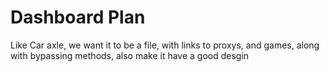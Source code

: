# Dashboard Plan
Like Car axle, we want it to be a file, with links to proxys, and games, along with bypassing methods, also make it have a good desgin
